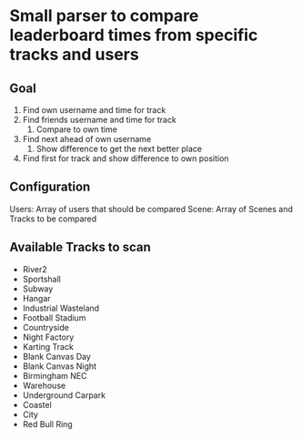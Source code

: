 # Small parser to compare leaderboard times from specific tracks and users

## Goal

1. Find own username and time for track
2. Find friends username and time for track
    1. Compare to own time
3. Find next ahead of own username
    1. Show difference to get the next better place
4. Find first for track and show difference to own position

## Configuration

Users: Array of users that should be compared
Scene: Array of Scenes and Tracks to be compared

## Available Tracks to scan

- River2
- Sportshall
- Subway
- Hangar
- Industrial Wasteland
- Football Stadium
- Countryside
- Night Factory
- Karting Track
- Blank Canvas Day
- Blank Canvas Night
- Birmingham NEC
- Warehouse
- Underground Carpark
- Coastel
- City
- Red Bull Ring